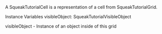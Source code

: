 A SqueakTutorialCell is a representation of a cell from SqueakTutorialGrid.

Instance Variables
	visibleObject:		SqueakTutorialVisibleObject

visibleObject
	- Instance of an object inside of this grid
